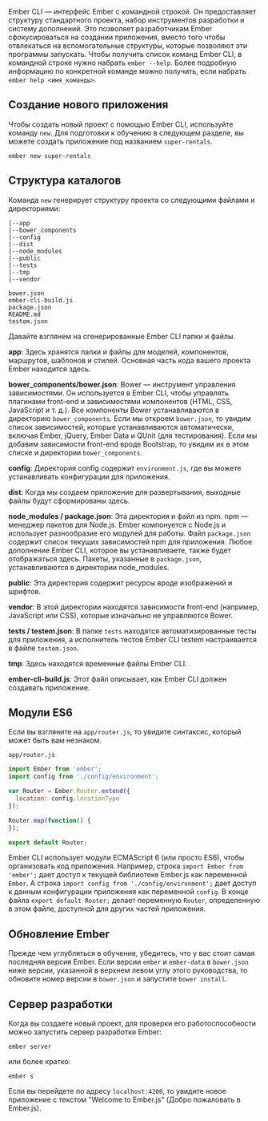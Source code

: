 Ember CLI — интерфейс Ember с командной строкой. Он предоставляет структуру стандартного проекта, набор инструментов разработки и систему дополнений. Это позволяет разработчикам Ember сфокусироваться на создании приложения, вместо того чтобы отвлекаться на вспомогательные структуры, которые позволяют эти программы запускать. Чтобы получить список команд Ember CLI, в командной строке нужно набрать `ember --help`. Более подробную информацию по конкретной команде можно получить, если набрать `ember help <имя_команды>`.

## Создание нового приложения

Чтобы создать новый проект с помощью Ember CLI, используйте команду `new`. Для подготовки к обучению в следующем разделе, вы можете создать приложение под названием `super-rentals`.

```shell
ember new super-rentals
```

## Структура каталогов

Команда `new` генерирует структуру проекта со следующими файлами и директориями:

```shell
|--app
|--bower_components
|--config
|--dist
|--node_modules
|--public
|--tests
|--tmp
|--vendor

bower.json
ember-cli-build.js
package.json
README.md
testem.json
```

Давайте взглянем на сгенерированные Ember CLI папки и файлы.

**app**: Здесь хранятся папки и файлы для моделей, компонентов, маршрутов, шаблонов и стилей. Основная часть кода вашего проекта Ember находится здесь.

**bower_components/bower.json**: Bower — инструмент управления зависимостями. Он используется в Ember CLI, чтобы управлять плагинами front-end и зависимостями компонентов (HTML, CSS, JavaScript и т. д.). Все компоненты Bower устанавливаются в директорию `bower_components`. Если мы откроем `bower.json`, то увидим список зависимостей, которые устанавливаются автоматически, включая Ember, jQuery, Ember Data и QUnit (для тестирования). Если мы добавим зависимости front-end вроде Bootstrap, то увидим их в этом списке и директории `bower_components`.

**config**: Директория config содержит `environment.js`, где вы можете устанавливать конфигурации для приложения.

**dist**: Когда мы создаем приложение для развертывания, выходные файлы будут сформированы здесь.

**node_modules / package.json**: Эта директория и файл из npm. npm — менеджер пакетов для Node.js. Ember компонуется с Node.js и использует разнообразие его модулей для работы. Файл `package.json` содержит список текущих зависимостей npm для приложения. Любое дополнение Ember CLI, которое вы устанавливаете, также будет отображаться здесь. Пакеты, указанные в `package.json`, устанавливаются в директории node_modules.

**public**: Эта директория содержит ресурсы вроде изображений и шрифтов.

**vendor**: В этой директории находятся зависимости front-end (например, JavaScript или CSS), которые изначально не управляются Bower.

**tests / testem.json**: В папке `tests` находятся автоматизированные тесты для приложения, а исполнитель тестов Ember CLI testem настраивается в файле `testem.json`.

**tmp**: Здесь находятся временные файлы Ember CLI.

**ember-cli-build.js**: Этот файл описывает, как Ember CLI должен создавать приложение.

## Модули ES6

Если вы взгляните на `app/router.js`, то увидите синтаксис, который может быть вам незнаком.

`app/router.js`
```js
import Ember from 'ember';
import config from './config/environment';

var Router = Ember.Router.extend({
  location: config.locationType
});

Router.map(function() {
});

export default Router;
```

Ember CLI использует модули ECMAScript 6 (или просто ES6), чтобы организовать код приложения. Например, строка `import Ember from 'ember';` дает доступ к текущей библиотеке Ember.js как переменной `Ember`. А строка `import config from './config/environment';` дает доступ к данным конфигурации приложения как переменной `config`. В конце файла `export default Router;` делает переменную `Router`, определенную в этом файле, доступной для других частей приложения.

## Обновление Ember

Прежде чем углубляться в обучение, убедитесь, что у вас стоит самая последняя версия Ember. Если версии `ember` и `ember-data` в `bower.json` ниже версии, указанной в верхнем левом углу этого руководства, то обновите номер версии в `bower.json` и запустите `bower install`.

## Сервер разработки

Когда вы создаете новый проект, для проверки его работоспособности можно запустить сервер разработки Ember:

```shell
ember server
```

или более кратко:

```shell
ember s
```

Если вы перейдете по адресу `localhost:4200`, то увидите новое приложение с текстом "Welcome to Ember.js" (Добро пожаловать в Ember.js).